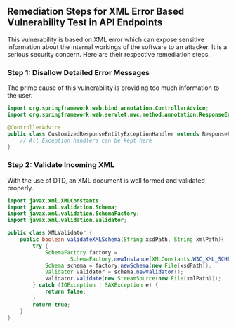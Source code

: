 

## Remediation Steps for XML Error Based Vulnerability Test in API Endpoints

This vulnerability is based on XML error which can expose sensitive information about the internal workings of the software to an attacker. It is a serious security concern. Here are their respective remediation steps.

### Step 1: Disallow Detailed Error Messages

The prime cause of this vulnerability is providing too much information to the user. 

```java
import org.springframework.web.bind.annotation.ControllerAdvice;
import org.springframework.web.servlet.mvc.method.annotation.ResponseEntityExceptionHandler;

@ControllerAdvice
public class CustomizedResponseEntityExceptionHandler extends ResponseEntityExceptionHandler {
    // All Exception handlers can be kept here
}
```

### Step 2: Validate Incoming XML 

With the use of DTD, an XML document is well formed and validated properly.

```java
import javax.xml.XMLConstants;
import javax.xml.validation.Schema;
import javax.xml.validation.SchemaFactory;
import javax.xml.validation.Validator;

public class XMLValidator {
    public boolean validateXMLSchema(String xsdPath, String xmlPath){
        try {
            SchemaFactory factory = 
                    SchemaFactory.newInstance(XMLConstants.W3C_XML_SCHEMA_NS_URI);
            Schema schema = factory.newSchema(new File(xsdPath));
            Validator validator = schema.newValidator();
            validator.validate(new StreamSource(new File(xmlPath)));
        } catch (IOException | SAXException e) {
            return false;
        }
        return true;
    }
}
```